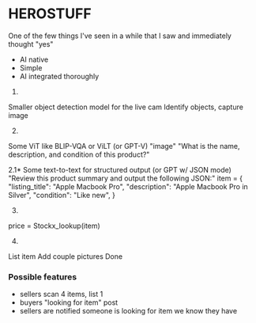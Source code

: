 # HEROSTUFF

One of the few things I've seen in a while that I saw and immediately thought "yes"

- AI native
- Simple
- AI integrated thoroughly

1.
Smaller object detection model for the live cam 
Identify objects, capture image

2.
Some ViT like BLIP-VQA or ViLT (or GPT-V) 
"image"
"What is the name, description, and condition of this product?"


2.1*
Some text-to-text for structured output (or GPT w/ JSON mode)
"Review this product summary and output the following JSON:"
item = {
        "listing_title": "Apple Macbook Pro",
        "description": "Apple Macbook Pro in Silver",
        "condition": "Like new",
}

3.
price = Stockx_lookup(item)


4.
List item
Add couple pictures
Done





### Possible features
- sellers scan 4 items, list 1
- buyers "looking for item" post
- sellers are notified someone is looking for item we know they have

